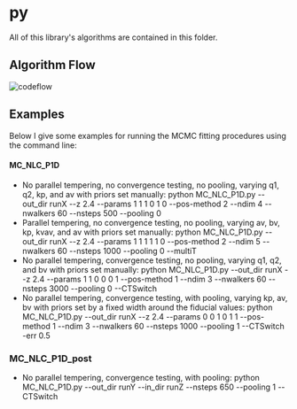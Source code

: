 # py
All of this library's algorithms are contained in this folder.
## Algorithm Flow
![codeflow](https://github.com/SGontcho/NLC_Ina/blob/master/Figures/codeflow.jpeg)

## Examples
Below I give some examples for running the MCMC fitting procedures using the command line:
#### MC_NLC_P1D
* No parallel tempering, no convergence testing, no pooling, varying q1, q2, kp, and av with priors set manually:
    python MC_NLC_P1D.py --out_dir runX --z 2.4 --params 1 1 1 0 1 0 --pos-method 2 --ndim 4 --nwalkers 60 --nsteps 500 --pooling 0 
* Parallel tempering, no convergence testing, no pooling, varying av, bv, kp, kvav, and av with priors set manually:
    python MC_NLC_P1D.py --out_dir runX --z 2.4 --params 1 1 1 1 1 0 --pos-method 2 --ndim 5 --nwalkers 60 --nsteps 1000 --pooling 0 --multiT
* No parallel tempering, convergence testing, no pooling, varying q1, q2, and bv with priors set manually:
    python MC_NLC_P1D.py --out_dir runX --z 2.4 --params 1 1 0 0 0 1 --pos-method 1 --ndim 3 --nwalkers 60 --nsteps 3000 --pooling 0 --CTSwitch
* No parallel tempering, convergence testing, with pooling, varying kp, av, bv with priors set by a fixed width around the fiducial values:
    python MC_NLC_P1D.py --out_dir runX --z 2.4 --params 0 0 1 0 1 1 --pos-method 1 --ndim 3 --nwalkers 60 --nsteps 1000 --pooling 1 --CTSwitch -err 0.5
### MC_NLC_P1D_post
* No parallel tempering, convergence testing, with pooling:
    python MC_NLC_P1D.py --out_dir runY --in_dir runZ  --nsteps 650 --pooling 1 --CTSwitch